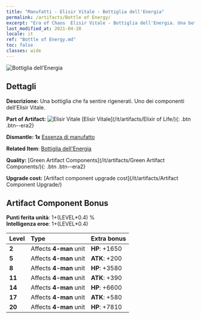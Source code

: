 ```yaml
---
title: "Manufatti - Elisir Vitale - Bottiglia dell'Energia"
permalink: /artifacts/Bottle of Energy/
excerpt: "Era of Chaos  Elisir Vitale - Bottiglia dell'Energia. Una bottiglia che fa sentire rigenerati. Uno dei componenti dell'Elisir Vitale."
last_modified_at: 2021-04-28
locale: it
ref: "Bottle of Energy.md"
toc: false
classes: wide
---
```


 ![Bottiglia dell'Energia](/images/t/artifact_40113.png)



## Dettagli

 **Descrizione:** Una bottiglia che fa sentire rigenerati. Uno dei componenti dell'Elisir Vitale.

 **Part of Artifact:** ![Elisir Vitale](/images/t/icon_artifact_11.png) [Elisir Vitale](/it/artifacts/Elixir of Life/){: .btn .btn--era2}

 **Dismantle: 1x** [Essenza di manufatto](/ItemsIT/con_905/)

 **Related Item**: [Bottiglia dell'Energia](/ItemsIT/art_108/)

 **Quality:** [Green Artifact Components](/it/artifacts/Green Artifact Components/){: .btn .btn--era2}

 **Upgrade cost:** [Artifact component upgrade cost](/it/artifacts/Artifact Component Upgrade/)

## Artifact Component Bonus

  **Punti ferita unità**: 1+(LEVEL\*0.4) %<br/>**Intelligenza eroe**: 1+(LEVEL\*0.4)

  |  Level  | Type |    Extra bonus  | 
  |:--------|:-----|:----------------| 
  | **2** | Affects **4-man** unit | **HP**: +1650 | 
  | **5** | Affects **4-man** unit | **ATK**: +200 | 
  | **8** | Affects **4-man** unit | **HP**: +3580 | 
  | **11** | Affects **4-man** unit | **ATK**: +390 | 
  | **14** | Affects **4-man** unit | **HP**: +6600 | 
  | **17** | Affects **4-man** unit | **ATK**: +580 | 
  | **20** | Affects **4-man** unit | **HP**: +7810 | 
